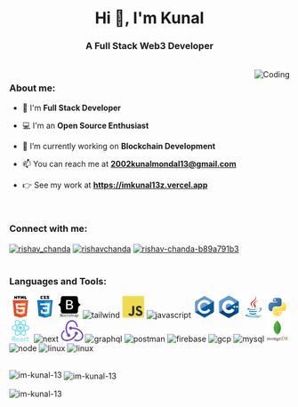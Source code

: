 <h1 align="center">Hi 👋, I'm Kunal</h1>
<h3 align="center">A Full Stack Web3 Developer</h3>

<br />

<img align="right" alt="Coding" height="300" src="https://user-images.githubusercontent.com/89394181/227807121-92771344-a4d7-472b-bbd3-fed42ff1e90f.gif">

<h3 align="left">About me:</h3>

- 🔭 I'm **Full Stack Developer**

- 💻 I'm an **Open Source Enthusiast**

- 🌱 I’m currently working on **Blockchain Development**

- 📫 You can reach me at **2002kunalmondal13@gmail.com**

- 👉 See my work at **https://imkunal13z.vercel.app**

<br />

<h3 align="left">Connect with me:</h3>
<p align="left">
  <a href="mailto:2002kunalmondal13@gmail.com" target="blank"><img align="center" src="https://user-images.githubusercontent.com/89394181/227808219-e33985dc-67a0-42af-8dbe-c8bd4d00b14e.png" alt="rishav_chanda" height="30" margin="100" /></a>
<a href="https://twitter.com/ImKunal13z" target="blank"><img align="center" src="https://raw.githubusercontent.com/rahuldkjain/github-profile-readme-generator/master/src/images/icons/Social/twitter.svg" alt="rishavchanda" height="30" width="40" /></a>
<a href="https://www.linkedin.com/in/kunal-mondal-41baa8212/" target="blank"><img align="center" src="https://raw.githubusercontent.com/rahuldkjain/github-profile-readme-generator/master/src/images/icons/Social/linked-in-alt.svg" alt="rishav-chanda-b89a791b3" height="30" width="40" /></a>

 <br />
 <br />

<h3 align="left">Languages and Tools:</h3>
<p align="left">
     <img src="https://raw.githubusercontent.com/devicons/devicon/master/icons/html5/html5-original-wordmark.svg" alt="html5" width="40" height="40"/>
  
 <img src="https://raw.githubusercontent.com/devicons/devicon/master/icons/css3/css3-original-wordmark.svg" alt="css3" width="40" height="40"/> 
  
   <img src="https://raw.githubusercontent.com/devicons/devicon/master/icons/bootstrap/bootstrap-plain-wordmark.svg" alt="bootstrap" width="40" height="40"/>
  
   <img src="https://www.vectorlogo.zone/logos/tailwindcss/tailwindcss-icon.svg" alt="tailwind" width="40" height="40"/>   
    
  <img src="https://raw.githubusercontent.com/devicons/devicon/master/icons/javascript/javascript-original.svg" alt="javascript" width="40" height="40"/>
  
   <img src="https://user-images.githubusercontent.com/89394181/227810423-9f3f4510-e27b-49d6-bad0-48dae7465844.svg" alt="javascript" width="40" height="40"/>

  
 <img src="https://raw.githubusercontent.com/devicons/devicon/master/icons/c/c-original.svg" alt="c" width="40" height="40"/>
  
 <img src="https://raw.githubusercontent.com/devicons/devicon/master/icons/cplusplus/cplusplus-original.svg" alt="cplusplus" width="40" height="40"/>
  
  
  
 <img src="https://raw.githubusercontent.com/devicons/devicon/master/icons/java/java-original.svg" alt="java" width="40" height="40"/>
  
 <img src="https://raw.githubusercontent.com/devicons/devicon/master/icons/python/python-original.svg" alt="python" width="40" height="40"/>
  
 <img src="https://raw.githubusercontent.com/devicons/devicon/master/icons/react/react-original-wordmark.svg" alt="react" width="40" height="40"/>
  
 <img src="https://user-images.githubusercontent.com/89394181/227810587-82959f5f-b266-4fc7-8df3-58e6f1490d66.png" alt="next" width="40" height="40"/>
  
 <img src="https://raw.githubusercontent.com/devicons/devicon/master/icons/redux/redux-original.svg" alt="redux" width="40" height="40"/>
  
 <img src="https://www.vectorlogo.zone/logos/graphql/graphql-icon.svg" alt="graphql" width="40" height="40"/>
  
 <img src="https://www.vectorlogo.zone/logos/getpostman/getpostman-icon.svg" alt="postman" width="40" height="40"/> 
  
 <img src="https://www.vectorlogo.zone/logos/firebase/firebase-icon.svg" alt="firebase" width="40" height="40"/>
  
 <img src="https://www.vectorlogo.zone/logos/google_cloud/google_cloud-icon.svg" alt="gcp" width="40" height="40"/>
  
 <img src="https://user-images.githubusercontent.com/89394181/227811272-20f623fa-8c1a-4a98-875c-39b65200cbf7.png" alt="mysql" width="40" height="40"/> 
  
 <img src="https://raw.githubusercontent.com/devicons/devicon/master/icons/mongodb/mongodb-original-wordmark.svg" alt="mongodb" width="40" height="40"/>
  
 <img src="https://user-images.githubusercontent.com/89394181/227811190-5eff994e-96ad-4abc-b7bb-e01d2e5f24b8.jpg" alt="node" width="40" height="40"/>
  
 <img src="https://user-images.githubusercontent.com/89394181/227811503-b68114b7-ca6f-4b9e-a46b-d333438d17d4.png" alt="linux" width="40" height="40"/> 
  
 <img src="https://user-images.githubusercontent.com/89394181/227811651-6e4e9609-d376-48b6-aa44-532936ddbb54.png" alt="linux" width="40" height="40"/>

  <br/>
   <br/>
  
<p><img align="left" src="https://github-readme-stats.vercel.app/api/top-langs?username=im-kunal-13&show_icons=true&locale=en&layout=compact&theme=tokyonight" alt="im-kunal-13" /></p>

<p>&nbsp;<img align="center" src="https://github-readme-stats.vercel.app/api?username=im-kunal-13&show_icons=true&locale=en&theme=tokyonight" alt="im-kunal-13" /></p>

<p><img align="center" src="https://github-readme-streak-stats.herokuapp.com/?user=im-kunal-13&&theme=tokyonight" alt="im-kunal-13" /></p>
